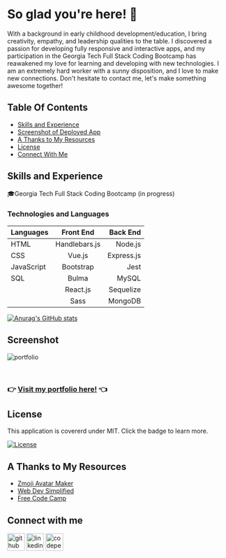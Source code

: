 # So glad you're here! 👋

With a background in early childhood development/education, I bring creativity, empathy, and leadership qualities to the table. I discovered a passion for developing fully responsive and interactive apps, and my participation in the Georgia Tech Full Stack Coding Bootcamp has reawakened my love for learning and developing with new technologies. I am an extremely hard worker with a sunny disposition, and I love to make new connections. Don't hesitate to contact me, let's make something awesome together! 

## Table Of Contents 
 - [Skills and Experience](#skills-and-experience)
 - [Screenshot of Deployed App](#screenshot)
 - [A Thanks to My Resources](#a-thanks-to-my-resources)
 - [License](#license)
 - [Connect With Me](#connect-with-me)

## Skills and Experience

🎓Georgia Tech Full Stack Coding Bootcamp (in progress)

### Technologies and Languages

| Languages     | Front End     | Back End  |
| ------------- |:-------------:| ---------:|
| HTML          | Handlebars.js | Node.js   |
| CSS           | Vue.js        | Express.js|
| JavaScript    | Bootstrap     | Jest      |
| SQL           | Bulma         | MySQL     |
|               | React.js      | Sequelize |
|               | Sass          | MongoDB   |

[![Anurag's GitHub stats](https://github-readme-stats.vercel.app/api?username=amachkel)](https://github.com/anuraghazra/github-readme-stats)
<br>
## Screenshot
![portfolio](https://user-images.githubusercontent.com/84882398/169831949-f833efb2-a0ed-46f0-9ab1-e2b08f60c2ab.png)

<br>


### :point_right: [Visit my portfolio here!](https://amachkel.github.io/react-portfolio/) :point_left:

## License
 This application is covererd under MIT. Click the badge to learn more. 

 [![License](https://img.shields.io/badge/License-MIT-yellow.svg)](https://opensource.org/licenses/MIT)

## A Thanks to My Resources
- [Zmoji Avatar Maker](https://www.zmoji.me/)
- [Web Dev Simplified](https://www.youtube.com/c/WebDevSimplified?app=desktop)
- [Free Code Camp](https://www.youtube.com/c/Freecodecamp)

## Connect with me

[<img src='https://cdn.jsdelivr.net/npm/simple-icons@3.0.1/icons/github.svg' alt='github' height='40'>](https://github.com/amachkel)  [<img src='https://cdn.jsdelivr.net/npm/simple-icons@3.0.1/icons/linkedin.svg' alt='linkedin' height='40'>](https://www.linkedin.com/in/alex-harkins/)  [<img src='https://cdn.jsdelivr.net/npm/simple-icons@3.0.1/icons/codepen.svg' alt='codepen' height='40'>](https://codepen.io/amachkel)  
